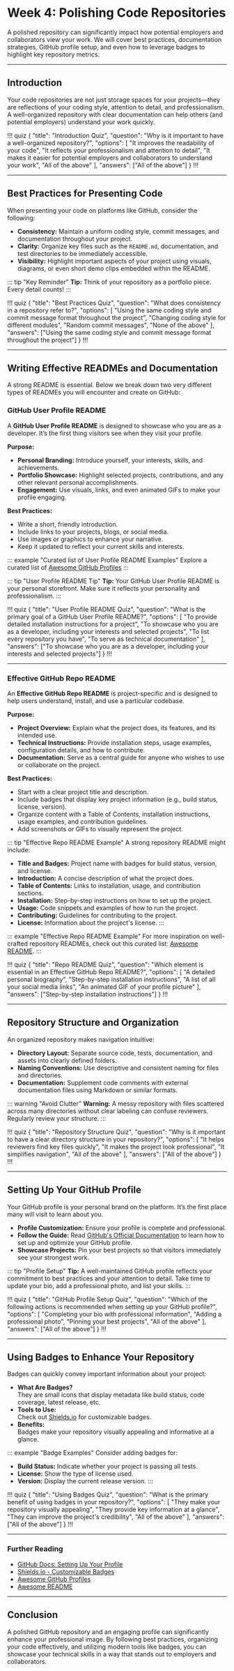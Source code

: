# Week 4: Polishing Code Repositories

A polished repository can significantly impact how potential employers and collaborators view your work. We will cover best practices, documentation strategies, GitHub profile setup, and even how to leverage badges to highlight key repository metrics.

---

## Introduction

Your code repositories are not just storage spaces for your projects—they are reflections of your coding style, attention to detail, and professionalism. A well-organized repository with clear documentation can help others (and potential employers) understand your work quickly.

!!! quiz
{
"title": "Introduction Quiz",
"question": "Why is it important to have a well-organized repository?",
"options": [
"It improves the readability of your code",
"It reflects your professionalism and attention to detail",
"It makes it easier for potential employers and collaborators to understand your work",
"All of the above"
],
"answers": ["All of the above"]
}
!!!

---

## Best Practices for Presenting Code

When presenting your code on platforms like GitHub, consider the following:

- **Consistency:** Maintain a uniform coding style, commit messages, and documentation throughout your project.
- **Clarity:** Organize key files such as the `README.md`, documentation, and test directories to be immediately accessible.
- **Visibility:** Highlight important aspects of your project using visuals, diagrams, or even short demo clips embedded within the README.

::: tip "Key Reminder"
**Tip:** Think of your repository as a portfolio piece. Every detail counts!
:::

!!! quiz
{
"title": "Best Practices Quiz",
"question": "What does consistency in a repository refer to?",
"options": [
"Using the same coding style and commit message format throughout the project",
"Changing coding style for different modules",
"Random commit messages",
"None of the above"
],
"answers": ["Using the same coding style and commit message format throughout the project"]
}
!!!

---

## Writing Effective READMEs and Documentation

A strong README is essential. Below we break down two very different types of READMEs you will encounter and create on GitHub:

### GitHub User Profile README

A **GitHub User Profile README** is designed to showcase who you are as a developer. It’s the first thing visitors see when they visit your profile.

**Purpose:**
- **Personal Branding:** Introduce yourself, your interests, skills, and achievements.
- **Portfolio Showcase:** Highlight selected projects, contributions, and any other relevant personal accomplishments.
- **Engagement:** Use visuals, links, and even animated GIFs to make your profile engaging.

**Best Practices:**
- Write a short, friendly introduction.
- Include links to your projects, blogs, or social media.
- Use images or graphics to enhance your narrative.
- Keep it updated to reflect your current skills and interests.

::: example "Curated list of User Profile README Examples"
Explore a curated list of [Awesome GitHub Profiles](https://bit.ly/awesome-gh)
:::

::: tip "User Profile README Tip"
**Tip:** Your GitHub User Profile README is your personal storefront. Make sure it reflects your personality and professionalism.
:::

!!! quiz
{
"title": "User Profile README Quiz",
"question": "What is the primary goal of a GitHub User Profile README?",
"options": [
"To provide detailed installation instructions for a project",
"To showcase who you are as a developer, including your interests and selected projects",
"To list every repository you have",
"To serve as technical documentation"
],
"answers": ["To showcase who you are as a developer, including your interests and selected projects"]
}
!!!

---

### Effective GitHub Repo README

An **Effective GitHub Repo README** is project-specific and is designed to help users understand, install, and use a particular codebase.

**Purpose:**
- **Project Overview:** Explain what the project does, its features, and its intended use.
- **Technical Instructions:** Provide installation steps, usage examples, configuration details, and how to contribute.
- **Documentation:** Serve as a central guide for anyone who wishes to use or collaborate on the project.

**Best Practices:**
- Start with a clear project title and description.
- Include badges that display key project information (e.g., build status, license, version).
- Organize content with a Table of Contents, installation instructions, usage examples, and contribution guidelines.
- Add screenshots or GIFs to visually represent the project.

::: tip "Effective Repo README Example"
A strong repository README might include:
- **Title and Badges:** Project name with badges for build status, version, and license.
- **Introduction:** A concise description of what the project does.
- **Table of Contents:** Links to installation, usage, and contribution sections.
- **Installation:** Step-by-step instructions on how to set up the project.
- **Usage:** Code snippets and examples of how to run the project.
- **Contributing:** Guidelines for contributing to the project.
- **License:** Information about the project's license.
  :::

::: example "Effective Repo README Example"
For more inspiration on well-crafted repository READMEs, check out this curated list: [Awesome README](https://github.com/matiassingers/awesome-readme).
:::

!!! quiz
{
"title": "Repo README Quiz",
"question": "Which element is essential in an Effective GitHub Repo README?",
"options": [
"A detailed personal biography",
"Step-by-step installation instructions",
"A list of all your social media links",
"An animated GIF of your profile picture"
],
"answers": ["Step-by-step installation instructions"]
}
!!!

---

## Repository Structure and Organization

An organized repository makes navigation intuitive:

- **Directory Layout:** Separate source code, tests, documentation, and assets into clearly defined folders.
- **Naming Conventions:** Use descriptive and consistent naming for files and directories.
- **Documentation:** Supplement code comments with external documentation files using Markdown or similar formats.

::: warning "Avoid Clutter"
**Warning:** A messy repository with files scattered across many directories without clear labeling can confuse reviewers. Regularly review your structure.
:::

!!! quiz
{
"title": "Repository Structure Quiz",
"question": "Why is it important to have a clear directory structure in your repository?",
"options": [
"It helps reviewers find key files quickly",
"It makes the project look professional",
"It simplifies navigation",
"All of the above"
],
"answers": ["All of the above"]
}
!!!

---

## Setting Up Your GitHub Profile

Your GitHub profile is your personal brand on the platform. It’s the first place many will visit to learn about you.

- **Profile Customization:** Ensure your profile is complete and professional.
- **Follow the Guide:** Read [GitHub's Official Documentation](https://docs.github.com/en/get-started/start-your-journey/setting-up-your-profile) to learn how to set up and optimize your GitHub profile.
- **Showcase Projects:** Pin your best projects so that visitors immediately see your strongest work.

::: tip "Profile Setup"
**Tip:** A well-maintained GitHub profile reflects your commitment to best practices and your attention to detail. Take time to update your bio, add a professional photo, and list your skills.
:::

!!! quiz
{
"title": "GitHub Profile Setup Quiz",
"question": "Which of the following actions is recommended when setting up your GitHub profile?",
"options": [
"Completing your bio with professional information",
"Adding a professional photo",
"Pinning your best projects",
"All of the above"
],
"answers": ["All of the above"]
}
!!!

---

## Using Badges to Enhance Your Repository

Badges can quickly convey important information about your project:

- **What Are Badges?**  
  They are small icons that display metadata like build status, code coverage, latest release, etc.
- **Tools to Use:**  
  Check out [Shields.io](https://github.com/badges/shields) for customizable badges.
- **Benefits:**  
  Badges make your repository visually appealing and informative at a glance.

::: example "Badge Examples"
Consider adding badges for:
- **Build Status:** Indicate whether your project is passing all tests.
- **License:** Show the type of license used.
- **Version:** Display the current release version.
  :::

!!! quiz
{
"title": "Using Badges Quiz",
"question": "What is the primary benefit of using badges in your repository?",
"options": [
"They make your repository visually appealing",
"They provide key information at a glance",
"They can improve the project's credibility",
"All of the above"
],
"answers": ["All of the above"]
}
!!!

---

### Further Reading

- [GitHub Docs: Setting Up Your Profile](https://docs.github.com/en/get-started/start-your-journey/setting-up-your-profile)
- [Shields.io - Customizable Badges](https://github.com/badges/shields)
- [Awesome GitHub Profiles](https://bit.ly/awesome-gh)
- [Awesome README](https://github.com/matiassingers/awesome-readme)

---

## Conclusion

A polished GitHub repository and an engaging profile can significantly enhance your professional image. By following best practices, organizing your code effectively, and utilizing modern tools like badges, you can showcase your technical skills in a way that stands out to employers and collaborators.